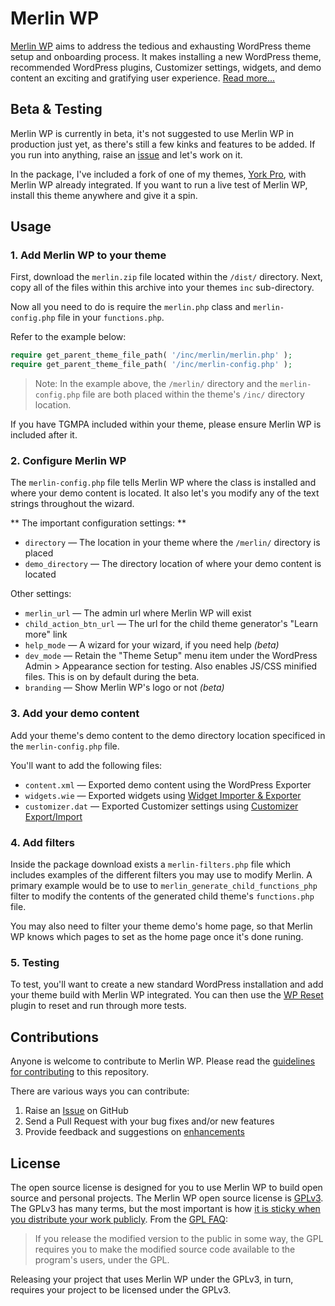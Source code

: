 # Merlin WP

[Merlin WP](https://merlinwp.com) aims to address the tedious and exhausting WordPress theme setup and onboarding process. It makes installing a new WordPress theme, recommended WordPress plugins, Customizer settings, widgets, and demo content an exciting and gratifying user experience. [Read more...](https://richtabor.com/merlin-wp)


## Beta & Testing

Merlin WP is currently in beta, it's not suggested to use Merlin WP in production just yet, as there's still a few kinks and features to be added. If you run into anything, raise an [issue](https://github.com/richtabor/MerlinWP/issues) and let's work on it.

In the package, I've included a fork of one of my themes, [York Pro](https://themebeans.com/themes/york-pro), with Merlin WP already integrated. If you want to run a live test of Merlin WP, install this theme anywhere and give it a spin.

## Usage

### 1. Add Merlin WP to your theme

First, download the `merlin.zip` file located within the `/dist/` directory. Next, copy all of the files within this archive into your themes `inc` sub-directory.

Now all you need to do is require the `merlin.php` class and `merlin-config.php` file in your `functions.php`.

Refer to the example below:

```php
require get_parent_theme_file_path( '/inc/merlin/merlin.php' );
require get_parent_theme_file_path( '/inc/merlin-config.php' );
```

> Note: In the example above, the `/merlin/` directory and the `merlin-config.php` file are both placed within the theme's `/inc/` directory location. 
>

If you have TGMPA included within your theme, please ensure Merlin WP is included after it.

### 2. Configure Merlin WP

The `merlin-config.php` file tells Merlin WP where the class is installed and where your demo content is located. It also let's you modify any of the text strings throughout the wizard.

** The important configuration settings: **
* `directory` — The location in your theme where the `/merlin/` directory is placed
* `demo_directory` — The directory location of where your demo content is located

Other settings:
* `merlin_url` — The admin url where Merlin WP will exist
* `child_action_btn_url` — The url for the child theme generator's "Learn more" link
* `help_mode` — A wizard for your wizard, if you need help *(beta)*
* `dev_mode` — Retain the "Theme Setup" menu item under the WordPress Admin > Appearance section for testing. Also enables JS/CSS minified files. This is on by default during the beta.
* `branding` — Show Merlin WP's logo or not *(beta)*

### 3. Add your demo content

Add your theme's demo content to the demo directory location specificed in the `merlin-config.php` file.

You'll want to add the following files:
* `content.xml` — Exported demo content using the WordPress Exporter
* `widgets.wie` — Exported widgets using [Widget Importer & Exporter](https://wordpress.org/plugins/widget-importer-exporter/)
* `customizer.dat` — Exported Customizer settings using [Customizer Export/Import](https://wordpress.org/plugins/customizer-export-import/)

### 4. Add filters

Inside the package download exists a `merlin-filters.php` file which includes examples of the different filters you may use to modify Merlin. A primary example would be to use to `merlin_generate_child_functions_php` filter to modify the contents of the generated child theme's `functions.php` file. 

You may also need to filter your theme demo's home page, so that Merlin WP knows which pages to set as the home page once it's done runing.

### 5. Testing

To test, you'll want to create a new standard WordPress installation and add your theme build with Merlin WP integrated. You can then use the [WP Reset](https://wordpress.org/plugins/wp-reset/) plugin to reset and run through more tests. 

## Contributions

Anyone is welcome to contribute to Merlin WP. Please read the [guidelines for contributing](https://github.com/richtabor/MerlinWP/blob/master/.github/contributing.md) to this repository.

There are various ways you can contribute:

1. Raise an [Issue](https://github.com/richtabor/MerlinWP/issues) on GitHub
2. Send a Pull Request with your bug fixes and/or new features
3. Provide feedback and suggestions on [enhancements](https://github.com/richtabor/MerlinWP/issues?direction=desc&labels=Enhancement&page=1&sort=created&state=open)

## License

The open source license is designed for you to use Merlin WP to build open source and personal projects. The Merlin WP open source license is [GPLv3](https://www.gnu.org/licenses/gpl-3.0.html). The GPLv3 has many terms, but the most important is how [it is sticky when you distribute your work publicly](https://www.gnu.org/licenses/gpl-3.0.html#section5). From the [GPL FAQ](https://www.gnu.org/licenses/gpl-faq.html#GPLRequireSourcePostedPublic "GPL FAQ"):

> If you release the modified version to the public in some way, the GPL requires you to make the modified source code available to the program's users, under the GPL.

Releasing your project that uses Merlin WP under the GPLv3, in turn, requires your project to be licensed under the GPLv3.
